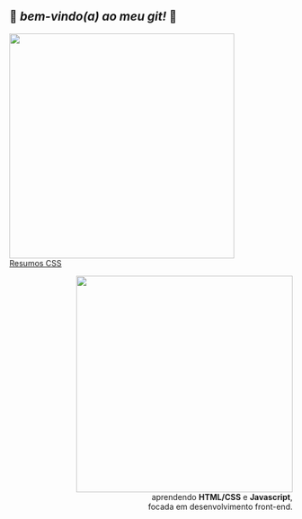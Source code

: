 

 ## :white_heart: *bem-vindo(a) ao meu git!* :white_heart: 
<p align="left">
<img src="https://pa1.narvii.com/6968/360596b1c90fc787fb17a3325f6994c2900b8488r1-500-268_hq.gif" width="400"><br>
<a href="https://docs.google.com/document/d/1T3sfkJXMr7t2jmVtUpYjpcFRwSOlwpNDaGSfoyV-OHk/edit?usp=sharing">Resumos CSS</a>
</p>
<p align="right"/> 
<img src="https://i.imgur.com/mTYCYlN.gif?noredirect" width="385"> 
<br>
aprendendo <b>HTML/CSS</b> e <b>Javascript</b>,<br> focada em desenvolvimento front-end. 
</p>


<!--
**larissabenedet/larissabenedet** is a ✨ _special_ ✨ repository because its `README.md` (this file) appears on your GitHub profile.

